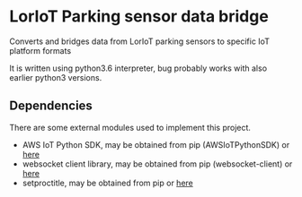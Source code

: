 # LorIoT Parking sensor data bridge

Converts and bridges data from LorIoT parking sensors to specific IoT platform formats

It is written using python3.6 interpreter, bug probably works with also earlier python3 versions.

## Dependencies

There are some external modules used to implement this project.

* AWS IoT Python SDK, may be obtained from pip (AWSIoTPythonSDK) or [here](https://github.com/aws/aws-iot-device-sdk-python)
* websocket client library, may be obtained from pip (websocket-client) or [here](https://pypi.python.org/pypi/websocket-client)
* setproctitle, may be obtained from pip or [here](https://pypi.python.org/pypi/setproctitle)
